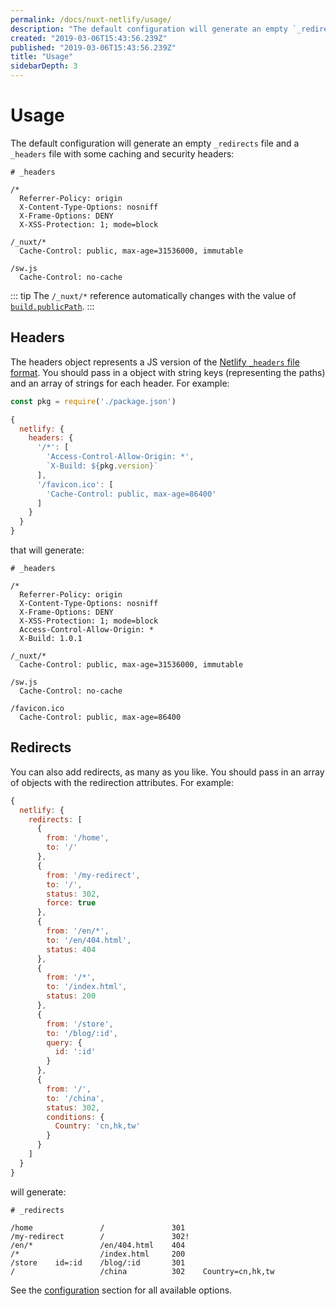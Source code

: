 ```yaml
---
permalink: /docs/nuxt-netlify/usage/
description: "The default configuration will generate an empty `_redirects` file and a `_headers` file with some caching and security headers"
created: "2019-03-06T15:43:56.239Z"
published: "2019-03-06T15:43:56.239Z"
title: "Usage"
sidebarDepth: 3
---
```


# Usage

The default configuration will generate an empty `_redirects` file and a `_headers` file with some caching and security headers:

```text
# _headers

/*
  Referrer-Policy: origin
  X-Content-Type-Options: nosniff
  X-Frame-Options: DENY
  X-XSS-Protection: 1; mode=block

/_nuxt/*
  Cache-Control: public, max-age=31536000, immutable

/sw.js
  Cache-Control: no-cache
```


::: tip
The `/_nuxt/*` reference automatically changes with the value of [`build.publicPath`][nuxt-docs-build-publicPath].
:::

## Headers

The headers object represents a JS version of the [Netlify `_headers` file format][netlify-headers-and-basic-auth]. You should pass in a object with string keys (representing the paths) and an array of strings for each header. For example:

```js
const pkg = require('./package.json')

{
  netlify: { 
    headers: {
      '/*': [
        'Access-Control-Allow-Origin: *',
        `X-Build: ${pkg.version}`
      ],
      '/favicon.ico': [
        'Cache-Control: public, max-age=86400'
      ]
    }
  }
}
```

that will generate:

```text
# _headers

/*
  Referrer-Policy: origin
  X-Content-Type-Options: nosniff
  X-Frame-Options: DENY
  X-XSS-Protection: 1; mode=block
  Access-Control-Allow-Origin: *
  X-Build: 1.0.1

/_nuxt/*
  Cache-Control: public, max-age=31536000, immutable

/sw.js
  Cache-Control: no-cache
  
/favicon.ico
  Cache-Control: public, max-age=86400
```

## Redirects

You can also add redirects, as many as you like. You should pass in an array of objects with the redirection attributes. For example:


```js
{
  netlify: { 
    redirects: [
      {
        from: '/home',
        to: '/'
      },
      {
        from: '/my-redirect',
        to: '/',
        status: 302,
        force: true
      },
      {
        from: '/en/*',
        to: '/en/404.html',
        status: 404
      },
      {
        from: '/*',
        to: '/index.html',
        status: 200
      },
      {
        from: '/store',
        to: '/blog/:id',
        query: {
          id: ':id'
        }
      },
      {
        from: '/',
        to: '/china',
        status: 302,
        conditions: {
          Country: 'cn,hk,tw'
        }
      }
    ]
  }
}
```

will generate:

```text
# _redirects

/home               /               301
/my-redirect        /               302!
/en/*               /en/404.html    404
/*                  /index.html     200
/store    id=:id    /blog/:id       301
/                   /china          302    Country=cn,hk,tw
```


See the [configuration](./configuration.md) section for all available options.



[nuxt-docs-build-publicPath]: https://nuxtjs.org/api/configuration-build#publicPath
[netlify-headers-and-basic-auth]: https://www.netlify.com/docs/headers-and-basic-auth/

